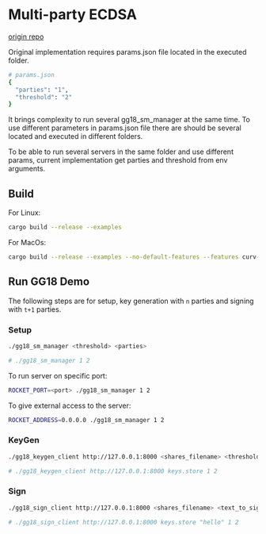 # Multi-party ECDSA

[origin repo](https://github.com/ZenGo-X/multi-party-ecdsa)

Original implementation requires params.json file located in the executed folder.



```bash
# params.json 
{
  "parties": "1",
  "threshold": "2"
}
```
It brings complexity to run several gg18_sm_manager at the same time. To use different parameters in params.json file there are should be several located and executed in different folders.


To be able to run several servers in the same folder and use different params, current implementation get parties and threshold from env arguments. 

## Build 

For Linux:
```bash
cargo build --release --examples
```

For MacOs:
```bash
cargo build --release --examples --no-default-features --features curv-kzen/num-bigint
```
## Run GG18 Demo

The following steps are for setup, key generation with `n` parties and signing with `t+1` parties.

### Setup


```bash
./gg18_sm_manager <threshold> <parties>

# ./gg18_sm_manager 1 2 
```

To run server on specific port:
```bash
ROCKET_PORT=<port> ./gg18_sm_manager 1 2 
```

To give external access to the server:
```bash
ROCKET_ADDRESS=0.0.0.0 ./gg18_sm_manager 1 2 
```


### KeyGen

```bash
./gg18_keygen_client http://127.0.0.1:8000 <shares_filename> <threshold> <parties>

# ./gg18_keygen_client http://127.0.0.1:8000 keys.store 1 2 
```

### Sign


```bash
./gg18_sign_client http://127.0.0.1:8000 <shares_filename> <text_to_sign> <threshold> <parties>

# ./gg18_sign_client http://127.0.0.1:8000 keys.store "hello" 1 2 

```
